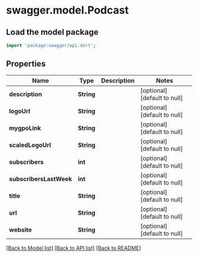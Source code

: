 # swagger.model.Podcast

## Load the model package
```dart
import 'package:swagger/api.dart';
```

## Properties
Name | Type | Description | Notes
------------ | ------------- | ------------- | -------------
**description** | **String** |  | [optional] [default to null]
**logoUrl** | **String** |  | [optional] [default to null]
**mygpoLink** | **String** |  | [optional] [default to null]
**scaledLogoUrl** | **String** |  | [optional] [default to null]
**subscribers** | **int** |  | [optional] [default to null]
**subscribersLastWeek** | **int** |  | [optional] [default to null]
**title** | **String** |  | [optional] [default to null]
**url** | **String** |  | [optional] [default to null]
**website** | **String** |  | [optional] [default to null]

[[Back to Model list]](../README.md#documentation-for-models) [[Back to API list]](../README.md#documentation-for-api-endpoints) [[Back to README]](../README.md)


